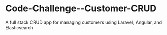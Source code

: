 # Code-Challenge--Customer-CRUD
A full stack CRUD app for managing customers using Laravel, Angular, and Elasticsearch
